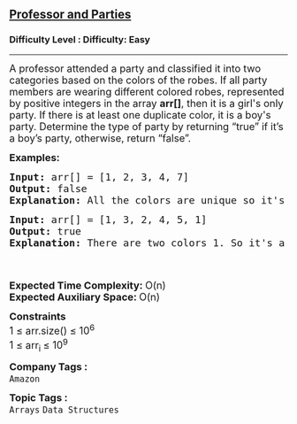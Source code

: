 <h2><a href="https://www.geeksforgeeks.org/problems/professor-and-parties2000/1?itm_source=geeksforgeeks&itm_medium=article&itm_campaign=">Professor and Parties</a></h2><h3>Difficulty Level : Difficulty: Easy</h3><hr><div class="problems_problem_content__Xm_eO"><p><span style="font-size: 18px;">A professor attended a party and classified it into two categories based on the colors of the robes. If all party members are wearing different colored robes, represented by positive integers in the array <strong>arr[]</strong>, then it is a girl's only party. If there is at least one duplicate color, it is a boy's party. Determine the type of party by returning “true” if it’s a boy’s party, otherwise, return “false”.</span></p>
<p><span style="font-size: 18px;"><strong>Examples:</strong></span></p>
<pre><span style="font-size: 18px;"><strong>Input:</strong> arr[] = [1, 2, 3, 4, 7]
<strong>Output: </strong>false
<strong>Explanation: </strong>All the colors are unique so it's a GIRLS party.</span></pre>
<pre><span style="font-size: 18px;"><strong>Input: </strong>arr[] = [1, 3, 2, 4, 5, 1]
<strong>Output: </strong>true
<strong>Explanation: </strong>There are two colors 1. So it's a BOYS party.</span></pre>
<p><span style="font-size: 18px;"><br><br></span><span style="font-size: 18px;"><strong>Expected Time Complexity: </strong>O(n)<br><strong>Expected Auxiliary Space: </strong>O(n)</span></p>
<p><span style="font-size: 18px;"><strong>Constraints</strong><br>1 ≤ arr.size() ≤ 10<sup>6</sup><br>1 ≤ arr<sub>i </sub>≤ 10<sup>9</sup></span></p></div><p><span style=font-size:18px><strong>Company Tags : </strong><br><code>Amazon</code>&nbsp;<br><p><span style=font-size:18px><strong>Topic Tags : </strong><br><code>Arrays</code>&nbsp;<code>Data Structures</code>&nbsp;